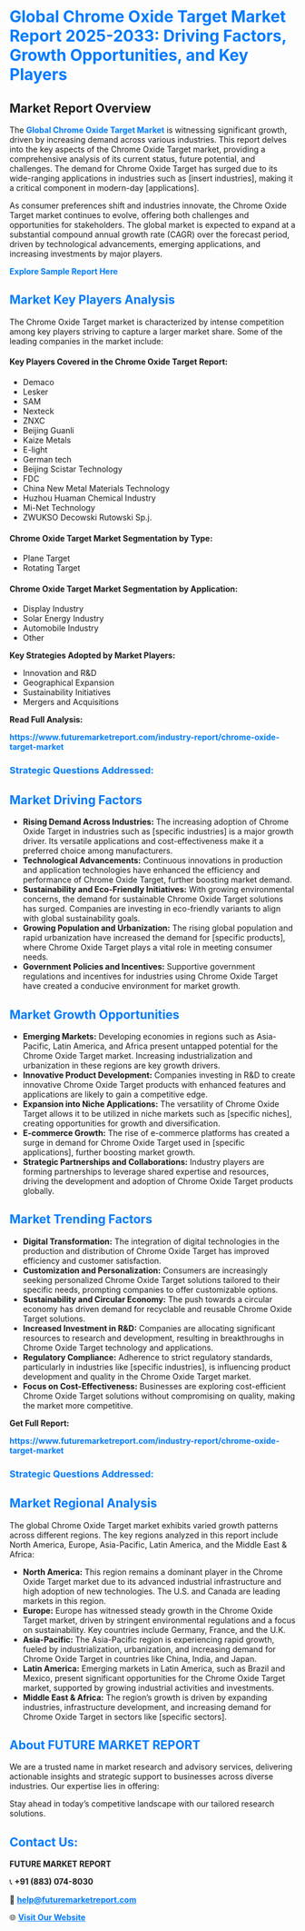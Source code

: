 <h1 style="color: #007BFF;">Global Chrome Oxide Target Market Report 2025-2033: Driving Factors, Growth Opportunities, and Key Players</h1>

<section id="overview">
<h2>Market Report Overview</h2>
<p>The <a href="https://www.futuremarketreport.com/industry-report/chrome-oxide-target-market" style="color: #007BFF; text-decoration: none;"><strong>Global Chrome Oxide Target Market</strong></a> is witnessing significant growth, driven by increasing demand across various industries. This report delves into the key aspects of the Chrome Oxide Target market, providing a comprehensive analysis of its current status, future potential, and challenges. The demand for Chrome Oxide Target has surged due to its wide-ranging applications in industries such as [insert industries], making it a critical component in modern-day [applications].</p>
<p>As consumer preferences shift and industries innovate, the Chrome Oxide Target market continues to evolve, offering both challenges and opportunities for stakeholders. The global market is expected to expand at a substantial compound annual growth rate (CAGR) over the forecast period, driven by technological advancements, emerging applications, and increasing investments by major players.</p>
</section>

<section id="overview">
<p><a href="https://www.futuremarketreport.com/request-sample/reportId=49026" style="color: #007BFF; text-decoration: none;"><strong>Explore Sample Report Here</strong></a></p>
</section>

<section id="key-players">
<h2 style="color: #007BFF;">Market Key Players Analysis</h2>
<p>The Chrome Oxide Target market is characterized by intense competition among key players striving to capture a larger market share. Some of the leading companies in the market include:</p>
<h4>Key Players Covered in the Chrome Oxide Target Report:</h4>
<ul><li>Demaco</li><li>Lesker</li><li>SAM</li><li>Nexteck</li><li>ZNXC</li><li>Beijing Guanli</li><li>Kaize Metals</li><li>E-light</li><li>German tech</li><li>Beijing Scistar Technology</li><li>FDC</li><li>China New Metal Materials Technology</li><li>Huzhou Huaman Chemical Industry</li><li>Mi-Net Technology</li><li>ZWUKSO Decowski Rutowski Sp.j.</li></ul>
<h4>Chrome Oxide Target Market Segmentation by Type:</h4>
<ul><li>Plane Target</li><li>Rotating Target</li></ul>

<h4>Chrome Oxide Target Market Segmentation by Application:</h4>
<ul><li>Display Industry</li><li>Solar Energy Industry</li><li>Automobile Industry</li><li>Other</li></ul>
<p><strong>Key Strategies Adopted by Market Players:</strong></p>
<ul>
<li>Innovation and R&D</li>
<li>Geographical Expansion</li>
<li>Sustainability Initiatives</li>
<li>Mergers and Acquisitions</li>
</ul>
</section>

<section>
<p><strong>Read Full Analysis: </strong></p><a href="https://www.futuremarketreport.com/industry-report/chrome-oxide-target-market" style="color: #007BFF; text-decoration: none;"><strong>https://www.futuremarketreport.com/industry-report/chrome-oxide-target-market</strong></a>
<h3 style="color: #007BFF;">Strategic Questions Addressed:</h3>
</section>

<section id="driving-factors">
<h2 style="color: #007BFF;">Market Driving Factors</h2>
<ul>
<li><strong>Rising Demand Across Industries:</strong> The increasing adoption of Chrome Oxide Target in industries such as [specific industries] is a major growth driver. Its versatile applications and cost-effectiveness make it a preferred choice among manufacturers.</li>
<li><strong>Technological Advancements:</strong> Continuous innovations in production and application technologies have enhanced the efficiency and performance of Chrome Oxide Target, further boosting market demand.</li>
<li><strong>Sustainability and Eco-Friendly Initiatives:</strong> With growing environmental concerns, the demand for sustainable Chrome Oxide Target solutions has surged. Companies are investing in eco-friendly variants to align with global sustainability goals.</li>
<li><strong>Growing Population and Urbanization:</strong> The rising global population and rapid urbanization have increased the demand for [specific products], where Chrome Oxide Target plays a vital role in meeting consumer needs.</li>
<li><strong>Government Policies and Incentives:</strong> Supportive government regulations and incentives for industries using Chrome Oxide Target have created a conducive environment for market growth.</li>
</ul>
</section>

<section id="growth-opportunities">
<h2 style="color: #007BFF;">Market Growth Opportunities</h2>
<ul>
<li><strong>Emerging Markets:</strong> Developing economies in regions such as Asia-Pacific, Latin America, and Africa present untapped potential for the Chrome Oxide Target market. Increasing industrialization and urbanization in these regions are key growth drivers.</li>
<li><strong>Innovative Product Development:</strong> Companies investing in R&D to create innovative Chrome Oxide Target products with enhanced features and applications are likely to gain a competitive edge.</li>
<li><strong>Expansion into Niche Applications:</strong> The versatility of Chrome Oxide Target allows it to be utilized in niche markets such as [specific niches], creating opportunities for growth and diversification.</li>
<li><strong>E-commerce Growth:</strong> The rise of e-commerce platforms has created a surge in demand for Chrome Oxide Target used in [specific applications], further boosting market growth.</li>
<li><strong>Strategic Partnerships and Collaborations:</strong> Industry players are forming partnerships to leverage shared expertise and resources, driving the development and adoption of Chrome Oxide Target products globally.</li>
</ul>
</section>

<section id="trending-factors">
<h2 style="color: #007BFF;">Market Trending Factors</h2>
<ul>
<li><strong>Digital Transformation:</strong> The integration of digital technologies in the production and distribution of Chrome Oxide Target has improved efficiency and customer satisfaction.</li>
<li><strong>Customization and Personalization:</strong> Consumers are increasingly seeking personalized Chrome Oxide Target solutions tailored to their specific needs, prompting companies to offer customizable options.</li>
<li><strong>Sustainability and Circular Economy:</strong> The push towards a circular economy has driven demand for recyclable and reusable Chrome Oxide Target solutions.</li>
<li><strong>Increased Investment in R&D:</strong> Companies are allocating significant resources to research and development, resulting in breakthroughs in Chrome Oxide Target technology and applications.</li>
<li><strong>Regulatory Compliance:</strong> Adherence to strict regulatory standards, particularly in industries like [specific industries], is influencing product development and quality in the Chrome Oxide Target market.</li>
<li><strong>Focus on Cost-Effectiveness:</strong> Businesses are exploring cost-efficient Chrome Oxide Target solutions without compromising on quality, making the market more competitive.</li>
</ul>
</section>

<section>
<p><strong>Get Full Report: </strong></p><a href="https://www.futuremarketreport.com/industry-report/chrome-oxide-target-market" style="color: #007BFF; text-decoration: none;"><strong>https://www.futuremarketreport.com/industry-report/chrome-oxide-target-market</strong></a>
<h3 style="color: #007BFF;">Strategic Questions Addressed:</h3>
</section>


<section id="regional-analysis">
<h2 style="color: #007BFF;">Market Regional Analysis</h2>
<p>The global Chrome Oxide Target market exhibits varied growth patterns across different regions. The key regions analyzed in this report include North America, Europe, Asia-Pacific, Latin America, and the Middle East & Africa:</p>
<ul>
<li><strong>North America:</strong> This region remains a dominant player in the Chrome Oxide Target market due to its advanced industrial infrastructure and high adoption of new technologies. The U.S. and Canada are leading markets in this region.</li>
<li><strong>Europe:</strong> Europe has witnessed steady growth in the Chrome Oxide Target market, driven by stringent environmental regulations and a focus on sustainability. Key countries include Germany, France, and the U.K.</li>
<li><strong>Asia-Pacific:</strong> The Asia-Pacific region is experiencing rapid growth, fueled by industrialization, urbanization, and increasing demand for Chrome Oxide Target in countries like China, India, and Japan.</li>
<li><strong>Latin America:</strong> Emerging markets in Latin America, such as Brazil and Mexico, present significant opportunities for the Chrome Oxide Target market, supported by growing industrial activities and investments.</li>
<li><strong>Middle East & Africa:</strong> The region’s growth is driven by expanding industries, infrastructure development, and increasing demand for Chrome Oxide Target in sectors like [specific sectors].</li>
</ul>
</section>

<footer>
<h2 style="color: #007BFF;">About FUTURE MARKET REPORT</h2>
<p>We are a trusted name in market research and advisory services, delivering actionable insights and strategic support to businesses across diverse industries. Our expertise lies in offering:</p>

<p>Stay ahead in today’s competitive landscape with our tailored research solutions.</p>

<h2 style="color: #007BFF;">Contact Us:</h2>
<p><strong>FUTURE MARKET REPORT</strong></p>
<p>📞 <strong>+91 (883) 074-8030</strong></p>
<p>📧 <strong><a href="mailto:help@futuremarketreport.com" style="color: #007BFF;">help@futuremarketreport.com</a></strong></p>
<p>🌐 <strong><a href="https://www.futuremarketreport.com/" style="color: #007BFF;">Visit Our Website</a></strong></p>
</footer>